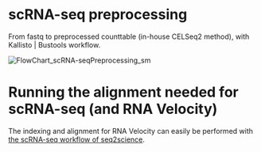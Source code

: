 # scRNA-seq preprocessing

From fastq to preprocessed counttable (in-house CELSeq2 method), with Kallisto | Bustools workflow.

![FlowChart_scRNA-seqPreprocessing_sm](https://user-images.githubusercontent.com/56538023/114436621-d804fc00-9bc5-11eb-8dcf-45433f548aa5.png)


# Running the alignment needed for scRNA-seq (and RNA Velocity) #

The indexing and alignment for RNA Velocity can easily be performed with [the scRNA-seq workflow of seq2science](https://vanheeringen-lab.github.io/seq2science/content/workflows/scrna_seq.html).

